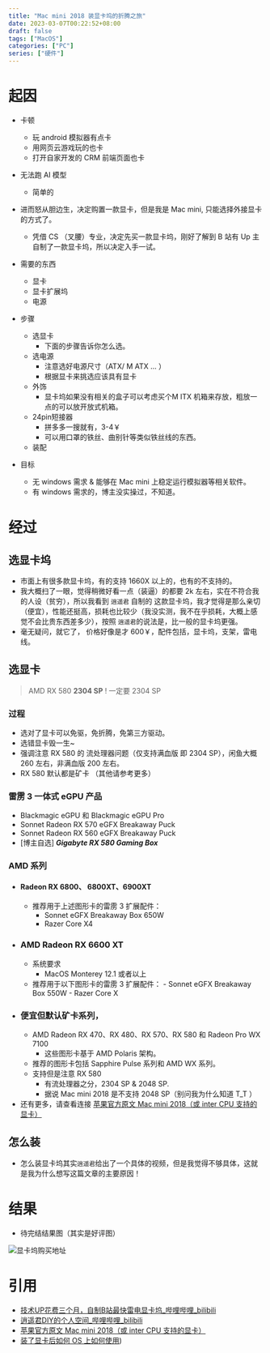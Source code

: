 ```yaml
---
title: "Mac mini 2018 装显卡坞的折腾之旅"
date: 2023-03-07T00:22:52+08:00
draft: false
tags: ["MacOS"]
categories: ["PC"]
series: ["硬件"]
---
```


# 起因
- 卡顿
	- 玩 android 模拟器有点卡
	- 用网页云游戏玩的也卡
	- 打开自家开发的 CRM 前端页面也卡
- 无法跑 AI 模型
	- 简单的
- 进而怒从胆边生，决定购置一款显卡，但是我是 Mac mini, 只能选择外接显卡的方式了。
	- 凭借 CS （叉腰）专业，决定先买一款显卡坞，刚好了解到 B 站有 Up 主自制了一款显卡坞，所以决定入手一试。

- 需要的东西
	- 显卡
	- 显卡扩展坞
	- 电源
- 步骤
	- 选显卡
		- 下面的步骤告诉你怎么选。
	- 选电源
		- 注意选好电源尺寸（ATX/ M ATX ... ）
		- 根据显卡来挑选应该具有显卡
	- 外饰	
		- 显卡坞如果没有相关的盒子可以考虑买个M ITX 机箱来存放，粗放一点的可以放开放式机箱。
	- 24pin短接器
		- 拼多多一搜就有，3-4￥
		- 可以用口罩的铁丝、曲别针等类似铁丝线的东西。
	- 装配
- 目标
	- 无 windows 需求 & 能够在 Mac mini 上稳定运行模拟器等相关软件。
	- 有 windows 需求的，博主没实操过，不知道。

# 经过

## 选显卡坞

- 市面上有很多款显卡坞，有的支持 1660X 以上的，也有的不支持的。
- 我大概扫了一眼，觉得稍微好看一点（装逼）的都要 2k 左右，实在不符合我的人设（贫穷），所以我看到 `逍遥君` 自制的 这款显卡坞，我才觉得是那么亲切（便宜），性能还挺高，损耗也比较少（我没实测，我不在乎损耗，大概上感觉不会比贵东西差多少），按照 `逍遥君`的说法是，比一般的显卡坞更强。
- 毫无疑问，就它了， 价格好像是才 600￥，配件包括，显卡坞，支架，雷电线。

## 选显卡
> AMD RX 580 **2304 SP** ! 一定要 2304 SP
### 过程
- 选对了显卡可以免驱，免折腾，免第三方驱动。
- 选错显卡毁一生~
- 强调注意 RX 580 的 流处理器问题（仅支持满血版 即 2304 SP），闲鱼大概 260 左右，非满血版 200 左右。
- RX 580 默认都是矿卡 （其他请参考更多）

### 雷雳 3 一体式 eGPU 产品
-  Blackmagic eGPU 和 Blackmagic eGPU Pro
-  Sonnet Radeon RX 570 eGFX Breakaway Puck
-  Sonnet Radeon RX 560 eGFX Breakaway Puck
- [博主自选] ***Gigabyte RX 580 Gaming Box***

### AMD 系列
- #### Radeon RX 6800、 6800XT、6900XT
	- 推荐用于上述图形卡的雷雳 3 扩展配件：
		-   Sonnet eGFX Breakaway Box 650W 
		-   Razer Core X4
- ### AMD Radeon RX 6600 XT
	- 系统要求
		- MacOS Monterey 12.1 或者以上
	- 推荐用于以下图形卡的雷雳 3 扩展配件：
			-   Sonnet eGFX Breakaway Box 550W
			-   Razer Core X
- ### 便宜但默认矿卡系列，
	- AMD Radeon RX 470、RX 480、RX 570、RX 580 和 Radeon Pro WX 7100
		- 这些图形卡基于 AMD Polaris 架构。
	- 推荐的图形卡包括 Sapphire Pulse 系列和 AMD WX 系列。
	- 支持但是注意 RX 580
		- 有流处理器之分，2304 SP & 2048 SP.
		- 据说 Mac mini 2018 是不支持 2048 SP（别问我为什么知道 T_T ）
- 还有更多，请查看连接 [苹果官方原文 Mac mini 2018（或 inter CPU 支持的显卡）](https://www.baidu.com/link?url=_e4-oJOVI7w_H0bedLVXjhT0uFbVv1snlowyqfmAQoyAPX2-2xm3pCOj2lDKSQxGKPM11NicqrE3xVWJKe7UXCbGhLI1ZJuQRKZpJIIc0ua-c-L5u01sbtqmOVGoyf9z&wd=&eqid=bcda126b00048fa70000000264094b16)

##  怎么装

- 怎么装显卡坞其实`逍遥君`给出了一个具体的视频，但是我觉得不够具体，这就是我为什么想写这篇文章的主要原因！

# 结果

- 待完结结果图（其实是好评图）

![显卡坞购买地址](../../images/test002.jpg)

# 引用

- [技术UP花费三个月，自制B站最快雷电显卡坞_哔哩哔哩_bilibili](技术UP花费三个月，自制B站最快雷电显卡坞_哔哩哔哩_bilibili)
- [逍遥君DIY的个人空间_哔哩哔哩_bilibili](https://space.bilibili.com/245020379?spm_id_from=333.337.search-card.all.click)
- [苹果官方原文 Mac mini 2018（或 inter CPU 支持的显卡）](https://www.baidu.com/link?url=_e4-oJOVI7w_H0bedLVXjhT0uFbVv1snlowyqfmAQoyAPX2-2xm3pCOj2lDKSQxGKPM11NicqrE3xVWJKe7UXCbGhLI1ZJuQRKZpJIIc0ua-c-L5u01sbtqmOVGoyf9z&wd=&eqid=bcda126b00048fa70000000264094b16)
- [装了显卡后如何 OS 上如何使用](https://support.apple.com/zh-cn/HT208544?caller=baiduansbx&cid=baiduansbx10#footnotes))